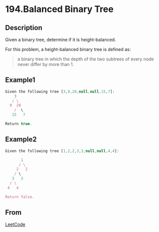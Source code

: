 # 194.Balanced Binary Tree

## Description

Given a binary tree, determine if it is height-balanced.

For this problem, a height-balanced binary tree is defined as:

> a binary tree in which the depth of the two subtrees of every node never differ by more than 1.

## Example1

```js
Given the following tree [3,9,20,null,null,15,7]:
    3
   / \
  9  20
    /  \
   15   7

Return true.
```

## Example2

```js
Given the following tree [1,2,2,3,3,null,null,4,4]:

       1
      / \
     2   2
    / \
   3   3
  / \
 4   4

Return false.
```

## From

[LeetCode](https://leetcode.com/problems/balanced-binary-tree)
